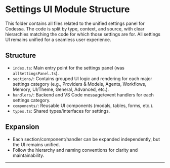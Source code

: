 # Settings UI Module Structure

This folder contains all files related to the unified settings panel for Codessa. The code is split by type, context, and source, with clear hierarchies matching the code for which those settings are for. All settings UI remains unified for a seamless user experience.

## Structure
- `index.ts`: Main entry point for the settings panel (was `allSettingsPanel.ts`).
- `sections/`: Contains grouped UI logic and rendering for each major settings category (e.g., Providers & Models, Agents, Workflows, Memory, UI/Theme, General, Advanced, etc.).
- `handlers/`: Backend and VS Code message/event handlers for each settings category.
- `components/`: Reusable UI components (modals, tables, forms, etc.).
- `types.ts`: Shared types/interfaces for settings.

## Expansion
- Each section/component/handler can be expanded independently, but the UI remains unified.
- Follow the hierarchy and naming conventions for clarity and maintainability.

---
